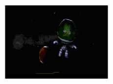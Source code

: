 [![](Venkman_KSP_NTSC.png)](https://github.com/ivop/rc-archive/raw/master/Venkman/Venkman_KSP_NTSC.xex)
